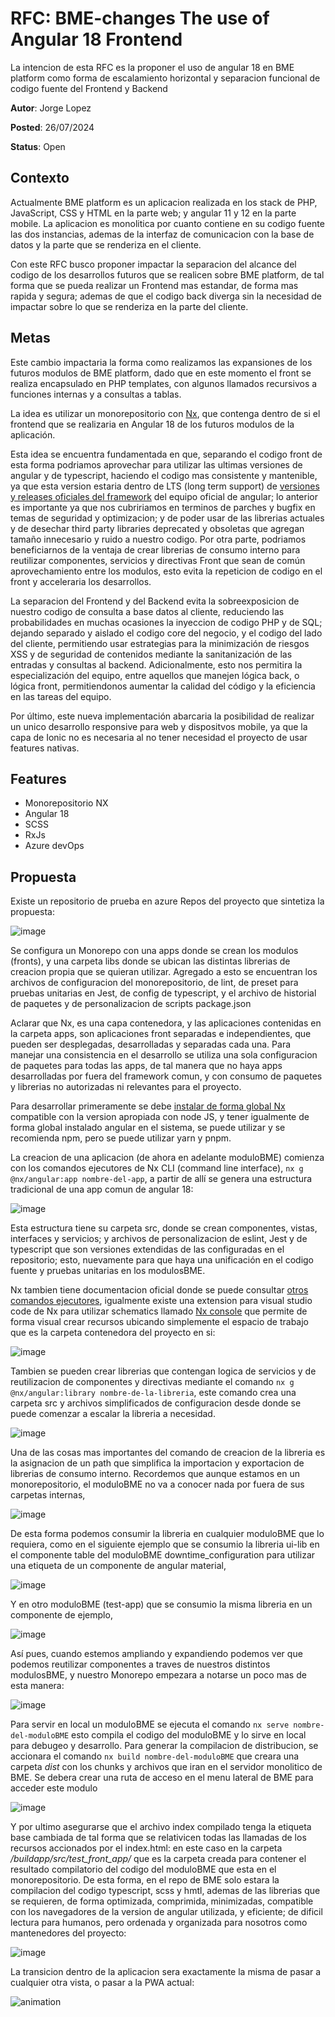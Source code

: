 
# RFC: BME-changes The use of Angular 18 Frontend

La intencion de esta RFC es la proponer el uso de angular 18 en BME platform como forma de escalamiento horizontal y separacion funcional de codigo fuente del Frontend y Backend

**Autor**: Jorge Lopez

**Posted**: 26/07/2024

**Status**: Open 

## Contexto

Actualmente BME platform es un aplicacion realizada en los stack de PHP, JavaScript, CSS y HTML en la parte web; y angular 11 y 12 en la parte mobile. La aplicacion es monolitica por cuanto contiene en su codigo fuente las dos instancias, ademas de la interfaz de comunicacion con la base de datos y la parte que se renderiza en el cliente. 

Con este RFC busco proponer impactar la separacion del alcance del codigo de los desarrollos futuros que se realicen sobre BME platform, de tal forma que se pueda realizar un Frontend mas estandar, de forma mas rapida y segura; ademas de que el codigo back diverga sin la necesidad de impactar sobre lo que se renderiza en la parte del cliente.


## Metas

Este cambio impactaria la forma como realizamos las expansiones de los futuros modulos de BME platform, dado que en este momento el front se realiza encapsulado en PHP templates, con algunos llamados recursivos a funciones internas y a consultas a tablas. 

La idea es utilizar un monorepositorio con [Nx](https://nx.dev/concepts/decisions/why-monorepos), que contenga dentro de si el frontend que se realizaria en Angular 18 de los futuros modulos de la aplicación. 

Esta idea se encuentra fundamentada en que, separando el codigo front de esta forma podriamos aprovechar para utilizar las ultimas versiones de angular y de typescript, haciendo el codigo mas consistente y mantenible, ya que esta version estaria dentro de LTS (long term support) de [versiones y releases oficiales del framework](https://angular.dev/reference/releases) del equipo oficial de angular; lo anterior es importante ya que nos cubririamos en terminos de parches y bugfix en temas de seguridad y optimizacion; y de poder usar de las librerias actuales y de desechar third party libraries deprecated y obsoletas que agregan tamaño innecesario y ruido a nuestro codigo. Por otra parte, podriamos beneficiarnos de la ventaja de crear librerias de consumo interno para reutilizar componentes, servicios y directivas Front que sean de común aprovechamiento entre los modulos, esto evita la repeticion de codigo en el front y acceleraria los desarrollos.

La separacion del Frontend y del Backend evita la sobreexposicion de nuestro codigo de consulta a base datos al cliente, reduciendo las probabilidades en muchas ocasiones la inyeccion de codigo PHP y de SQL; dejando separado y aislado el codigo core del negocio, y el codigo del lado del cliente, permitiendo usar estrategias para la minimización de riesgos XSS y de seguridad de contenidos mediante la sanitanización de las entradas y consultas al backend. Adicionalmente, esto nos permitira la especialización del equipo, entre aquellos que manejen lógica back, o lógica front, permitiendonos aumentar la calidad del código y la eficiencia en las tareas del equipo.

Por último, este nueva implementación abarcaria la posibilidad de realizar un unico desarrollo responsive para web y dispositvos mobile, ya que la capa de Ionic no es necesaria al no tener necesidad el proyecto de usar features nativas. 


## Features

- Monorepositorio NX
- Angular 18
- SCSS
- RxJs
- Azure devOps


## Propuesta

Existe un repositorio de prueba en azure Repos del proyecto que sintetiza la propuesta: 

![image](https://github.com/user-attachments/assets/0e2923cf-3fec-47b0-8632-a7be53c826f6)

Se configura un Monorepo con una apps donde se crean los modulos (fronts), y una carpeta libs donde se ubican las distintas librerias de creacion propia que se quieran utilizar. Agregado a esto se encuentran los archivos de configuracion del monorepositorio, de lint, de preset para pruebas unitarias en Jest, de config de typescript, y el archivo de historial de paquetes y de personalizacion de scripts package.json

Aclarar que Nx, es una capa contenedora, y las aplicaciones contenidas en la carpeta apps, son aplicaciones front separadas e independientes, que pueden ser desplegadas, desarrolladas y separadas cada una. Para manejar una consistencia en el desarrollo se utiliza una sola configuracion de paquetes para todas las apps, de tal manera que no haya apps desarrolladas por fuera del framework comun, y con consumo de paquetes y librerias no autorizadas ni relevantes para el proyecto.

Para desarrollar primeramente se debe [instalar de forma global Nx](https://nx.dev/getting-started/installation) compatible con la version apropiada con node JS, y tener igualmente de forma global instalado angular en el sistema, se puede utilizar y se recomienda npm, pero se puede utilizar yarn y pnpm. 

La creacion de una aplicacion (de ahora en adelante moduloBME) comienza con los comandos ejecutores de Nx CLI (command line interface), `nx g @nx/angular:app nombre-del-app`, a partir de allí se genera una estructura tradicional de una app comun de angular 18: 

![image](https://github.com/user-attachments/assets/4b4f7e5c-f8b8-4ce6-bcc8-55aab5ae9238)

Esta estructura tiene su carpeta src, donde se crean componentes, vistas, interfaces y servicios; y archivos de personalizacion de eslint, Jest y de typescript que son versiones extendidas de las configuradas en el repositorio; esto, nuevamente para que haya una unificación en el codigo fuente y pruebas unitarias en los modulosBME. 

Nx tambien tiene documentacion oficial donde se puede consultar [otros comandos ejecutores](https://nx.dev/nx-api/nx), igualmente existe una extension para visual studio code de Nx para utilizar schematics llamado [Nx console](https://marketplace.visualstudio.com/items?itemName=nrwl.angular-console) que permite de forma visual crear recursos ubicando simplemente el espacio de trabajo que es la carpeta contenedora del proyecto en si:

![image](https://github.com/user-attachments/assets/1ec1ead4-28a8-4f21-ab9d-6954afccf5c2)

Tambien se pueden crear librerias que contengan logica de servicios y de reutilizacion de componentes y directivas mediante el comando `nx g @nx/angular:library nombre-de-la-libreria`, este comando crea una carpeta src y archivos simplificados de configuracion desde donde se puede comenzar a escalar la libreria a necesidad. 

![image](https://github.com/user-attachments/assets/249c468e-e586-4117-8ad0-4d0b7a223d98)

Una de las cosas mas importantes del comando de creacion de la libreria es la asignacion de un path que simplifica la importacion y exportacion de librerias de consumo interno. Recordemos que aunque estamos en un monorepositorio, el moduloBME no va a conocer nada por fuera de sus carpetas internas, 

![image](https://github.com/user-attachments/assets/0b436d69-d182-4b6e-a173-aa36d94e87b3)

De esta forma podemos consumir la libreria en cualquier moduloBME que lo requiera, como en el siguiente ejemplo que se consumio la libreria ui-lib en el componente table del moduloBME downtime_configuration para utilizar una etiqueta de un componente de angular material,

![image](https://github.com/user-attachments/assets/5993633d-4cac-4f93-a43d-5b444dae9c88)

Y en otro moduloBME (test-app) que se consumio la misma libreria en un componente de ejemplo,

![image](https://github.com/user-attachments/assets/c467af2f-f6c6-41da-866f-a6d4742f4884)


Así pues, cuando estemos ampliando y expandiendo podemos ver que podemos reutilizar componentes a traves de nuestros distintos modulosBME, y nuestro Monorepo empezara a notarse un poco mas de esta manera: 

![image](https://github.com/user-attachments/assets/f8fa9de3-010a-4820-9a7c-f8fdadffa93b)


Para servir en local un moduloBME se ejecuta el comando `nx serve nombre-del-moduloBME` esto compila el codigo del moduloBME y lo sirve en local para debugeo y desarrollo. Para generar la compilacion de distribucion, se accionara el comando `nx build nombre-del-moduloBME` que creara una carpeta _dist_ con los chunks y archivos que iran en el servidor monolitico de BME. Se debera crear una ruta de acceso en el menu lateral de BME para acceder este modulo

![image](https://github.com/user-attachments/assets/0211a85c-c041-482c-b7bc-73815e98794b)

Y por ultimo asegurarse que el archivo index compilado tenga la etiqueta base cambiada de tal forma que se relativicen todas las llamadas de los recursos accionados por el index.html: en este caso en la carpeta _/buildapp/src/test_front_app/_ que es la carpeta creada para contener el resultado compilatorio del codigo del moduloBME que esta en el monorepositorio. De esta forma, en el repo de BME solo estara la compilacion del codigo typescript, scss y hmtl, ademas de las librerias que se requieren, de forma optimizada, comprimida, minimizadas, compatible con los navegadores de la version de angular utilizada, y eficiente; de dificil lectura para humanos, pero ordenada y organizada para nosotros como mantenedores del proyecto:

![image](https://github.com/user-attachments/assets/27ac44a6-16bf-4946-a382-8a0396de619d)

La transicion dentro de la aplicacion sera exactamente la misma de pasar a cualquier otra vista, o pasar a la PWA actual:

![animation](https://github.com/user-attachments/assets/97453092-0627-4a2c-86ee-f6a5f341d090)

